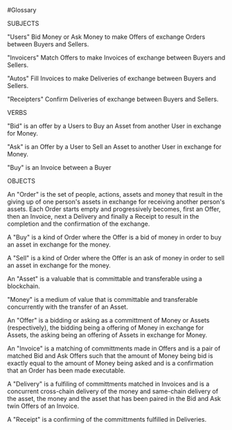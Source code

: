 #Glossary

SUBJECTS

"Users" Bid Money or Ask Money to make Offers of exchange Orders between Buyers and Sellers.

"Invoicers" Match Offers to make Invoices of exchange between Buyers and Sellers.

"Autos" Fill Invoices to make Deliveries of exchange between Buyers and Sellers.

"Receipters" Confirm Deliveries of exchange between Buyers and Sellers.

VERBS

"Bid" is an offer by a Users to Buy an Asset from another User in exchange for Money.

"Ask" is an Offer by a User to Sell an Asset to another User in exchange for Money.

"Buy" is an Invoice between a Buyer


OBJECTS

An "Order" is the set of people, actions, assets and money that result in the giving up of one person's assets in exchange for receiving another person's assets. Each Order starts empty and progressively becomes, first an Offer, then an Invoice, next a Delivery and finally a Receipt to result in the completion and the confirmation of the exchange. 

A "Buy" is a kind of Order where the Offer is a bid of money in order to buy an asset in exchange for the money.

A "Sell" is a kind of Order where the Offer is an ask of money in order to sell an asset in exchange for the money.

An "Asset" is a valuable that is committable and transferable using a blockchain.

"Money" is a medium of value that is committable and transferable concurrently with the transfer of an Asset.

An "Offer" is a bidding or asking as a committment of Money or Assets (respectively), the bidding being a offering of Money in exchange for Assets, the asking being an offering of Assets in exchange for Money.

An "Invoice" is a matching of committments made in Offers and is a pair of matched Bid and Ask Offers such that the amount of Money being bid is exactly equal to the amount of Money being asked and is a confirmation that an Order has been made executable.

A "Delivery" is a fulfiling of committments matched in Invoices and is a concurrent cross-chain delivery of the money and same-chain delivery of the asset, the money and the asset that has been paired in the Bid and Ask twin Offers of an Invoice.

A "Receipt" is a confirming of the committments fulfilled in Deliveries.
